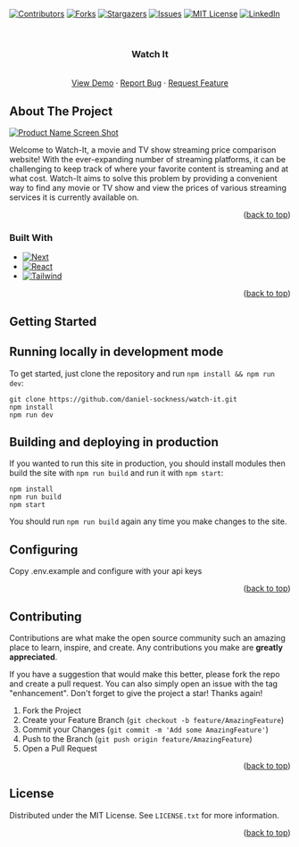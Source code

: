 <!-- Improved compatibility of back to top link: See: https://github.com/othneildrew/Best-README-Template/pull/73 -->

<a name="readme-top"></a>

<!--
*** Thanks for checking out the Best-README-Template. If you have a suggestion
*** that would make this better, please fork the repo and create a pull request
*** or simply open an issue with the tag "enhancement".
*** Don't forget to give the project a star!
*** Thanks again! Now go create something AMAZING! :D
-->

<!-- PROJECT SHIELDS -->
<!--
*** I'm using markdown "reference style" links for readability.
*** Reference links are enclosed in brackets [ ] instead of parentheses ( ).
*** See the bottom of this document for the declaration of the reference variables
*** for contributors-url, forks-url, etc. This is an optional, concise syntax you may use.
*** https://www.markdownguide.org/basic-syntax/#reference-style-links
-->

[![Contributors][contributors-shield]][contributors-url]
[![Forks][forks-shield]][forks-url]
[![Stargazers][stars-shield]][stars-url]
[![Issues][issues-shield]][issues-url]
[![MIT License][license-shield]][license-url]
[![LinkedIn][linkedin-shield]][linkedin-url]

<!-- PROJECT LOGO -->
<br />
<div align="center">

<h3 align="center">Watch It</h3>

  <p align="center">
    <br />
    <a href="#">View Demo</a>
    ·
    <a href="https://github.com/daniel-sockness/watch-it/issues">Report Bug</a>
    ·
    <a href="https://github.com/daniel-sockness/watch-it/issues">Request Feature</a>
  </p>
</div>

<!-- ABOUT THE PROJECT -->

## About The Project

[![Product Name Screen Shot][product-screenshot]](https://example.com)

Welcome to Watch-It, a movie and TV show streaming price comparison website! With the ever-expanding number of streaming platforms, it can be challenging to keep track of where your favorite content is streaming and at what cost. Watch-It aims to solve this problem by providing a convenient way to find any movie or TV show and view the prices of various streaming services it is currently available on.

<p align="right">(<a href="#readme-top">back to top</a>)</p>

### Built With

- [![Next][Next.js]][Next-url]
- [![React][React.js]][React-url]
- [![Tailwind][TailwindCSS]][Tailwind-url]

<p align="right">(<a href="#readme-top">back to top</a>)</p>

<!-- GETTING STARTED -->

## Getting Started

## Running locally in development mode

To get started, just clone the repository and run `npm install && npm run dev`:

    git clone https://github.com/daniel-sockness/watch-it.git
    npm install
    npm run dev

## Building and deploying in production

If you wanted to run this site in production, you should install modules then build the site with `npm run build` and run it with `npm start`:

    npm install
    npm run build
    npm start

You should run `npm run build` again any time you make changes to the site.

## Configuring

Copy .env.example and configure with your api keys

<p align="right">(<a href="#readme-top">back to top</a>)</p>

<!-- CONTRIBUTING -->

## Contributing

Contributions are what make the open source community such an amazing place to learn, inspire, and create. Any contributions you make are **greatly appreciated**.

If you have a suggestion that would make this better, please fork the repo and create a pull request. You can also simply open an issue with the tag "enhancement".
Don't forget to give the project a star! Thanks again!

1. Fork the Project
2. Create your Feature Branch (`git checkout -b feature/AmazingFeature`)
3. Commit your Changes (`git commit -m 'Add some AmazingFeature'`)
4. Push to the Branch (`git push origin feature/AmazingFeature`)
5. Open a Pull Request

<p align="right">(<a href="#readme-top">back to top</a>)</p>

<!-- LICENSE -->

## License

Distributed under the MIT License. See `LICENSE.txt` for more information.

<p align="right">(<a href="#readme-top">back to top</a>)</p>

<!-- MARKDOWN LINKS & IMAGES -->
<!-- https://www.markdownguide.org/basic-syntax/#reference-style-links -->

[contributors-shield]: https://img.shields.io/github/contributors/daniel-sockness/watch-it.svg?style=for-the-badge
[contributors-url]: https://github.com/daniel-sockness/watch-it/graphs/contributors
[forks-shield]: https://img.shields.io/github/forks/daniel-sockness/watch-it.svg?style=for-the-badge
[forks-url]: https://github.com/daniel-sockness/watch-it/network/members
[stars-shield]: https://img.shields.io/github/stars/daniel-sockness/watch-it.svg?style=for-the-badge
[stars-url]: https://github.com/daniel-sockness/watch-it/stargazers
[issues-shield]: https://img.shields.io/github/issues/daniel-sockness/watch-it.svg?style=for-the-badge
[issues-url]: https://github.com/daniel-sockness/watch-it/issues
[license-shield]: https://img.shields.io/github/license/daniel-sockness/watch-it.svg?style=for-the-badge
[license-url]: https://github.com/daniel-sockness/watch-it/blob/master/LICENSE.txt
[linkedin-shield]: https://img.shields.io/badge/-LinkedIn-black.svg?style=for-the-badge&logo=linkedin&colorB=555
[linkedin-url]: https://linkedin.com/in/linkedin_username
[product-screenshot]: images/screenshot.png
[Next.js]: https://img.shields.io/badge/next.js-000000?style=for-the-badge&logo=nextdotjs&logoColor=white
[Next-url]: https://nextjs.org/
[React.js]: https://img.shields.io/badge/React-20232A?style=for-the-badge&logo=react&logoColor=61DAFB
[React-url]: https://reactjs.org/
[TailwindCSS]: https://img.shields.io/badge/tailwindcss-%2338B2AC.svg?style=for-the-badge&logo=tailwind-css&logoColor=white
[Tailwind-url]: https://tailwindcss.com/
